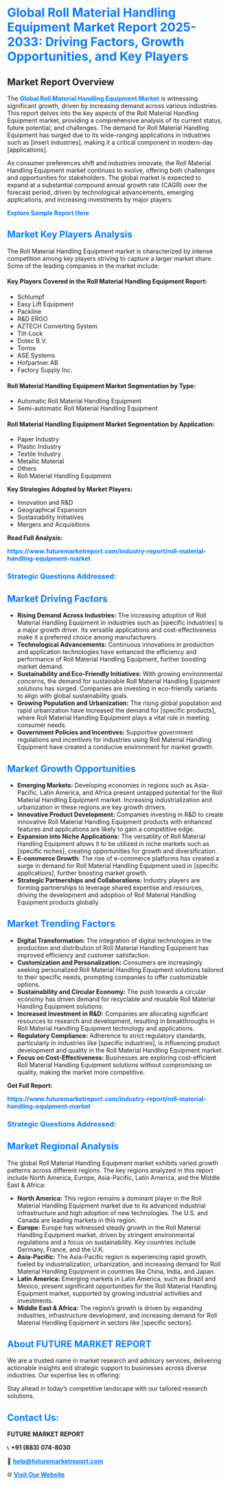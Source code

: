 <h1 style="color: #007BFF;">Global Roll Material Handling Equipment Market Report 2025-2033: Driving Factors, Growth Opportunities, and Key Players</h1>

<section id="overview">
<h2>Market Report Overview</h2>
<p>The <a href="https://www.futuremarketreport.com/industry-report/roll-material-handling-equipment-market" style="color: #007BFF; text-decoration: none;"><strong>Global Roll Material Handling Equipment Market</strong></a> is witnessing significant growth, driven by increasing demand across various industries. This report delves into the key aspects of the Roll Material Handling Equipment market, providing a comprehensive analysis of its current status, future potential, and challenges. The demand for Roll Material Handling Equipment has surged due to its wide-ranging applications in industries such as [insert industries], making it a critical component in modern-day [applications].</p>
<p>As consumer preferences shift and industries innovate, the Roll Material Handling Equipment market continues to evolve, offering both challenges and opportunities for stakeholders. The global market is expected to expand at a substantial compound annual growth rate (CAGR) over the forecast period, driven by technological advancements, emerging applications, and increasing investments by major players.</p>
</section>

<section id="overview">
<p><a href="https://www.futuremarketreport.com/request-sample/reportId=128297" style="color: #007BFF; text-decoration: none;"><strong>Explore Sample Report Here</strong></a></p>
</section>

<section id="key-players">
<h2 style="color: #007BFF;">Market Key Players Analysis</h2>
<p>The Roll Material Handling Equipment market is characterized by intense competition among key players striving to capture a larger market share. Some of the leading companies in the market include:</p>
<h4>Key Players Covered in the Roll Material Handling Equipment Report:</h4>
<ul><li>Schlumpf</li><li>Easy Lift Equipment</li><li>Packline</li><li>R&amp;D ERGO</li><li>AZTECH Converting System</li><li>Tilt-Lock</li><li>Dotec B.V.</li><li>Torros</li><li>ASE Systems</li><li>Hofpartner AB</li><li>Factory Supply Inc.</li></ul>
<h4>Roll Material Handling Equipment Market Segmentation by Type:</h4>
<ul><li>Automatic Roll Material Handling Equipment</li><li>Semi-automatic Roll Material Handling Equipment</li></ul>

<h4>Roll Material Handling Equipment Market Segmentation by Application:</h4>
<ul><li>Paper Industry</li><li>Plastic Industry</li><li>Textile Industry</li><li>Metallic Material</li><li>Others</li><li>Roll Material Handling Equipment</li></ul>
<p><strong>Key Strategies Adopted by Market Players:</strong></p>
<ul>
<li>Innovation and R&D</li>
<li>Geographical Expansion</li>
<li>Sustainability Initiatives</li>
<li>Mergers and Acquisitions</li>
</ul>
</section>

<section>
<p><strong>Read Full Analysis: </strong></p><a href="https://www.futuremarketreport.com/industry-report/roll-material-handling-equipment-market" style="color: #007BFF; text-decoration: none;"><strong>https://www.futuremarketreport.com/industry-report/roll-material-handling-equipment-market</strong></a>
<h3 style="color: #007BFF;">Strategic Questions Addressed:</h3>
</section>

<section id="driving-factors">
<h2 style="color: #007BFF;">Market Driving Factors</h2>
<ul>
<li><strong>Rising Demand Across Industries:</strong> The increasing adoption of Roll Material Handling Equipment in industries such as [specific industries] is a major growth driver. Its versatile applications and cost-effectiveness make it a preferred choice among manufacturers.</li>
<li><strong>Technological Advancements:</strong> Continuous innovations in production and application technologies have enhanced the efficiency and performance of Roll Material Handling Equipment, further boosting market demand.</li>
<li><strong>Sustainability and Eco-Friendly Initiatives:</strong> With growing environmental concerns, the demand for sustainable Roll Material Handling Equipment solutions has surged. Companies are investing in eco-friendly variants to align with global sustainability goals.</li>
<li><strong>Growing Population and Urbanization:</strong> The rising global population and rapid urbanization have increased the demand for [specific products], where Roll Material Handling Equipment plays a vital role in meeting consumer needs.</li>
<li><strong>Government Policies and Incentives:</strong> Supportive government regulations and incentives for industries using Roll Material Handling Equipment have created a conducive environment for market growth.</li>
</ul>
</section>

<section id="growth-opportunities">
<h2 style="color: #007BFF;">Market Growth Opportunities</h2>
<ul>
<li><strong>Emerging Markets:</strong> Developing economies in regions such as Asia-Pacific, Latin America, and Africa present untapped potential for the Roll Material Handling Equipment market. Increasing industrialization and urbanization in these regions are key growth drivers.</li>
<li><strong>Innovative Product Development:</strong> Companies investing in R&D to create innovative Roll Material Handling Equipment products with enhanced features and applications are likely to gain a competitive edge.</li>
<li><strong>Expansion into Niche Applications:</strong> The versatility of Roll Material Handling Equipment allows it to be utilized in niche markets such as [specific niches], creating opportunities for growth and diversification.</li>
<li><strong>E-commerce Growth:</strong> The rise of e-commerce platforms has created a surge in demand for Roll Material Handling Equipment used in [specific applications], further boosting market growth.</li>
<li><strong>Strategic Partnerships and Collaborations:</strong> Industry players are forming partnerships to leverage shared expertise and resources, driving the development and adoption of Roll Material Handling Equipment products globally.</li>
</ul>
</section>

<section id="trending-factors">
<h2 style="color: #007BFF;">Market Trending Factors</h2>
<ul>
<li><strong>Digital Transformation:</strong> The integration of digital technologies in the production and distribution of Roll Material Handling Equipment has improved efficiency and customer satisfaction.</li>
<li><strong>Customization and Personalization:</strong> Consumers are increasingly seeking personalized Roll Material Handling Equipment solutions tailored to their specific needs, prompting companies to offer customizable options.</li>
<li><strong>Sustainability and Circular Economy:</strong> The push towards a circular economy has driven demand for recyclable and reusable Roll Material Handling Equipment solutions.</li>
<li><strong>Increased Investment in R&D:</strong> Companies are allocating significant resources to research and development, resulting in breakthroughs in Roll Material Handling Equipment technology and applications.</li>
<li><strong>Regulatory Compliance:</strong> Adherence to strict regulatory standards, particularly in industries like [specific industries], is influencing product development and quality in the Roll Material Handling Equipment market.</li>
<li><strong>Focus on Cost-Effectiveness:</strong> Businesses are exploring cost-efficient Roll Material Handling Equipment solutions without compromising on quality, making the market more competitive.</li>
</ul>
</section>

<section>
<p><strong>Get Full Report: </strong></p><a href="https://www.futuremarketreport.com/industry-report/roll-material-handling-equipment-market" style="color: #007BFF; text-decoration: none;"><strong>https://www.futuremarketreport.com/industry-report/roll-material-handling-equipment-market</strong></a>
<h3 style="color: #007BFF;">Strategic Questions Addressed:</h3>
</section>


<section id="regional-analysis">
<h2 style="color: #007BFF;">Market Regional Analysis</h2>
<p>The global Roll Material Handling Equipment market exhibits varied growth patterns across different regions. The key regions analyzed in this report include North America, Europe, Asia-Pacific, Latin America, and the Middle East & Africa:</p>
<ul>
<li><strong>North America:</strong> This region remains a dominant player in the Roll Material Handling Equipment market due to its advanced industrial infrastructure and high adoption of new technologies. The U.S. and Canada are leading markets in this region.</li>
<li><strong>Europe:</strong> Europe has witnessed steady growth in the Roll Material Handling Equipment market, driven by stringent environmental regulations and a focus on sustainability. Key countries include Germany, France, and the U.K.</li>
<li><strong>Asia-Pacific:</strong> The Asia-Pacific region is experiencing rapid growth, fueled by industrialization, urbanization, and increasing demand for Roll Material Handling Equipment in countries like China, India, and Japan.</li>
<li><strong>Latin America:</strong> Emerging markets in Latin America, such as Brazil and Mexico, present significant opportunities for the Roll Material Handling Equipment market, supported by growing industrial activities and investments.</li>
<li><strong>Middle East & Africa:</strong> The region’s growth is driven by expanding industries, infrastructure development, and increasing demand for Roll Material Handling Equipment in sectors like [specific sectors].</li>
</ul>
</section>

<footer>
<h2 style="color: #007BFF;">About FUTURE MARKET REPORT</h2>
<p>We are a trusted name in market research and advisory services, delivering actionable insights and strategic support to businesses across diverse industries. Our expertise lies in offering:</p>

<p>Stay ahead in today’s competitive landscape with our tailored research solutions.</p>

<h2 style="color: #007BFF;">Contact Us:</h2>
<p><strong>FUTURE MARKET REPORT</strong></p>
<p>📞 <strong>+91 (883) 074-8030</strong></p>
<p>📧 <strong><a href="mailto:help@futuremarketreport.com" style="color: #007BFF;">help@futuremarketreport.com</a></strong></p>
<p>🌐 <strong><a href="https://www.futuremarketreport.com/" style="color: #007BFF;">Visit Our Website</a></strong></p>
</footer>